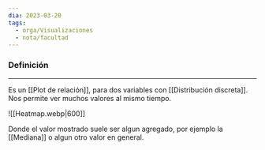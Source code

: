 ```yaml
---
dia: 2023-03-20
tags:
  - orga/Visualizaciones
  - nota/facultad
---
```

### Definición
---
Es un [[Plot de relación]], para dos variables con [[Distribución discreta]]. Nos permite ver muchos valores al mismo tiempo.

![[Heatmap.webp|600]]

Donde el valor mostrado suele ser algun agregado, por ejemplo la [[Mediana]] o algun otro valor en general.
